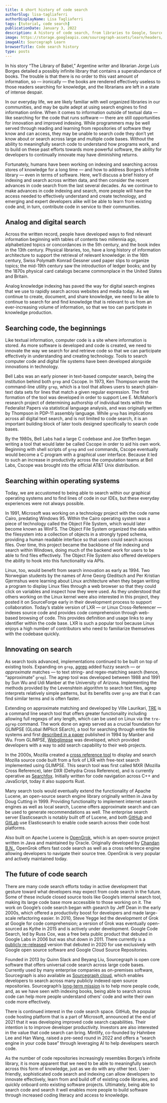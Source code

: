 ```yaml
---
title: A short history of code search
authorSlug: lisa-tagliaferri
authorDisplayName: Lisa Tagliaferri
tags: [tutorial, code search]
publicationDate: January 3, 2022
description: A history of code search, from libraries to Google, Sourcegraph, and GitHub
image: https://storage.googleapis.com/sourcegraph-assets/learn/headers/sourcegraph-learn-12.png
imageAlt: Sourcegraph Learn
browserTitle: Code search history 
type: posts
---
```


In his story “The Library of Babel,” Argentine writer and librarian Jorge Luis Borges detailed a possibly infinite library that contains a superabundance of books. The trouble is that there is no order to this vast amount of information, so — ironically — the books are rendered effectively useless to those readers searching for knowledge, and the librarians are left in a state of intense despair. 

In our everyday life, we are likely familiar with well organized libraries in our communities, and may be quite adept at using search engines to find information online. When it comes to information outside of textual data — like searching for the code that runs software — there are still opportunities for innovation and improved indexing. While programmers may be well served through reading and learning from repositories of software they know and can access, they may be unable to search code they don’t yet know about or search across large and multiple code bases. Without the ability to meaningfully search code to understand how programs work, and to build on these past efforts towards more powerful software, the ability for developers to continually innovate may have diminishing returns.

Fortunately, humans have been working on indexing and searching across stores of knowledge for a long time — and how to address Borges’s infinite library — even in terms of software. Here, we’ll discuss a brief history of indexing and search across written data, and then consider the recent advances in code search from the last several decades. As we continue to make advances in code indexing and search, more people will have the access needed to effectively understand and create technology, and emerging and expert developers alike will be able to learn from existing code and, in turn, contribute code in service to their communities. 

## Analog and digital search

Across the written record, people have developed ways to find relevant information beginning with tables of contents two millennia ago, alphabetized topics or concordances in the 5th century, and the book index in the 13th century. Physical libraries, too, have a long history of information architecture to support the retrieval of relevant knowledge: in the 16th century, Swiss Polymath Konrad Gessner used paper slips to organize topics; the mid-19th century saw the introduction of ledger books; and by the 1870s physical card catalogs became commonplace in the United States and Britain. 

Analog knowledge indexing has paved the way for digital search engines that we use to rapidly search across websites and media today. As we continue to create, document, and share knowledge, we need to be able to continue to search for and find knowledge that is relevant to us from an ever-increasing volume of information, so that we too can participate in knowledge production. 

## Searching code, the beginnings

Like textual information, computer code is a site where information is stored. As more software is developed and code is created, we need to innovate the way we search for and retrieve code so that we can participate effectively in understanding and creating technology. Tools to search computer code and digital file systems have been developed alongside innovations in technology. 

Bell Labs was an early pioneer in text-based computer search, being the institution behind both `grep` and Cscope. In 1973, Ken Thompson wrote the command-line utility `grep`, which is a tool that allows users to search plain-text data sets for lines that match a given regular expression. The first formation of the tool was developed in order to support Lee E. McMahon’s research project of determining authorship of individual texts within the Federalist Papers via statistical language analysis, and was originally written by Thompson in PDP-11 assembly language. While `grep` has implications across all digital text search, and is not limited to code search, it is an important building block of later tools designed specifically to search code bases.

By the 1980s, Bell Labs had a large C codebase and Joe Steffen began writing a tool that would later be called Cscope in order to aid his own work. Beginning with shell scripts of `grep` and `sed` commands, Cscope eventually would become a C program with a graphical user interface. Because it led to such an increase in productivity across the computation teams at Bell Labs, Cscope was brought into the official AT&T Unix distribution.

## Searching within operating systems

Today, we are accustomed to being able to search within our graphical operating systems and to find lines of code in our IDEs, but these everyday experiences were not always possible. 

In 1991, Microsoft was working on a technology project with the code name Cairo, predating Windows 95. Within the Cairo operating system was a piece of technology called the Object File System, which would later become known as WinFS. The Object File System organized the data within the filesystem into a collection of objects in a strongly typed schema, providing a human readable interface so that users could search across files. Over time, this project became the backbone of file indexing and search within Windows, doing much of the backend work for users to be able to find files effectively. The Object File System also offered developers the ability to hook into this functionality via APIs.

Linux, too, would benefit from search innovation as early as 1994. Two Norwegian students by the names of Arne Georg Gleditsch and Per Kristian Gjermshus were learning about Linux architecture when they began writing a program to display Linux files through a web browser so that they could click on variables and inspect how they were used. As they understood that others working on the Linux kernel were also interested in this project, they posted it on SourceForge early in their development process to support collaboration. Today’s stable version of LXR — or Linux Cross-Referencer — indexes source code and provides code comprehension through web-based browsing of code. This provides definition and usage links to any identifier within the code base. LXR is such a popular tool because Linux enjoys a high number of contributors who need to familiarize themselves with the codebase quickly. 

## Innovating on search

As search tools advanced, implementations continued to be built on top of existing tools. Expanding on `grep`, [agrep](https://github.com/Wikinaut/agrep) added fuzzy search — or _approximate_ matches — to text string- and regex-matching search (hence, “approximate” `grep`). The agrep tool was developed between 1988 and 1991 by Sun Wu and Udi Manber at the University of Arizona. Implementing the methods provided by the Levenshtein algorithm to search text files, agrep interprets relatively simple patterns, but its benefits over `grep` are that it can find similar terms and is often faster. 

Extending on approximate matching and developed by Ville Laurikari, [TRE](https://laurikari.net/tre/) is a command line search tool that offers greater functionality including allowing full regexps of any length, which can be used on Linux via the `tre-agrep` command. The work done on agrep served as a crucial foundation for GLIMPSE (GLobal IMPlicit SEarch), a tool for searching through entire file systems and first [described in a paper](https://www.usenix.org/conference/usenix-winter-1994-technical-conference/glimpse-tool-search-through-entire-file-systems) published in 1994 by Manber and Wu. From GLIMPSE, [Webglimpse](https://web.archive.org/web/20191001112623/http://webglimpse.net/) was developed, which provided developers with a way to add search capability to their web projects.

In the 2000s, Mozilla created a [cross reference tool](https://web.archive.org/web/20080513070520/http://mxr.mozilla.org/) to display and search Mozilla source code built from a fork of LXR with free-text search implemented using GLIMPSE. This search tool was first called MXR (Mozilla Cross Reference), later DXR (Dehydra Cross Reference), and is currently operative as [Searchfox](https://searchfox.org/). Initially written for code navigation across C++ and JavaScript, today it also supports Rust. 

Many search tools would eventually extend the functionality of Apache Lucene, an open-source search engine library originally written in Java by Doug Cutting in 1999. Providing functionality to implement internet search engines as well as local search, Lucene offers approximate search and can be used to generate recommendations as well. The enterprise search server Elasticsearch is notably built off of Lucene, and both [GitHub](https://www.elastic.co/customers/github) and [GitLab](https://about.gitlab.com/blog/2019/03/20/enabling-global-search-elasticsearch-gitlab-com/) use Elasticsearch to enable code search across their code host platforms. 

Also built on Apache Lucene is [OpenGrok](https://oracle.github.io/opengrok/), which is an open-source project written in Java and maintained by Oracle. Originally developed by [Chandan B.N.](https://github.com/oracle/opengrok/wiki/Story-of-OpenGrok), OpenGrok offers fast code search as well as a cross reference engine allowing developers to navigate their source tree. OpenGrok is very popular and actively maintained today. 

## The future of code search 

There are many code search efforts today in active development that gesture toward what developers may expect from code search in the future. Some of these include closed source tools like Google’s internal search tool, making its large code base more accessible to those working on it. The work on Google’s code search began with gsearch by Jeff Dean in the early 2000s, which offered a productivity boost for developers and made large-scale refactoring easier. In 2010, Steve Yegge led the development of Grok at Google for code comprehension; a version of Grok was eventually open-sourced as Kythe in 2015 and is actively under development. Google Code Search, led by Russ Cox, was a free beta public product that debuted in Google Labs in 2006 but was shut down in 2011. There currently is a [publicly re-released](https://cs.opensource.google/) version that debuted in 2020 for use exclusively with Google open source software and Google Cloud Source Repositories.

Founded in 2013 by Quinn Slack and Beyang Liu, Sourcegraph is open core software that offers universal code search across large code bases. Currently used by many enterprise companies as on-premises software, Sourcegraph is also available as [Sourcegraph cloud](https://sourcegraph.com), which enables developers to search across many publicly indexed open source repositories. Sourcegraph’s [long-term mission](https://handbook.sourcegraph.com/strategy-goals/strategy) is to help more people code, and, as we have seen with indexing books, being able to search across code can help more people understand others’ code and write their own code more effectively. 

There is continued interest in the code search space. GitHub, the popular code hosting platform that is a part of Microsoft, announced at the end of 2021 that it was developing improved code search capabilities. Their intention is to improve developer productivity. Investors are also interested in the value that code search can bring. Mintlify, co-founded by Hahnbee Lee and Han Wang, raised a pre-seed round in 2022 and offers a “search engine in your code base” through leveraging AI to help developers search code.

As the number of code repositories increasingly resembles Borges’s infinite library, it is more apparent that we need to be able to meaningfully search across this form of knowledge, just as we do with any other text. User-friendly, sophisticated code search and indexing can allow developers to innovate effectively, learn from and build off of existing code libraries, and quickly onboard onto existing software projects. Ultimately, being able to search code and search it well enables more people to build software through increased coding literacy and access to knowledge. 
